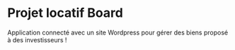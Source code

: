 # Projet locatif Board

Application connecté avec un site Wordpress pour gérer des biens proposé à des investisseurs !
